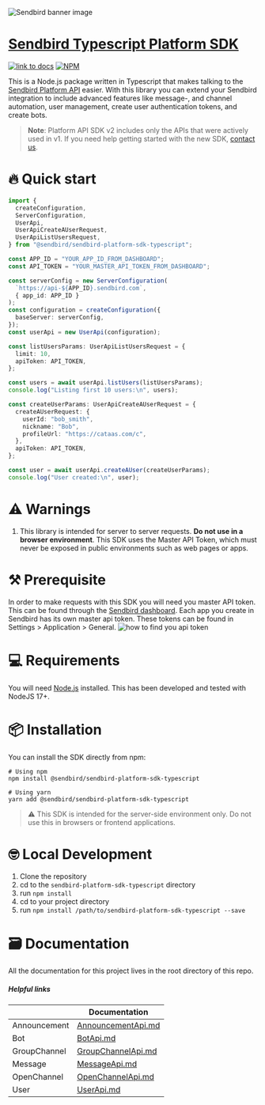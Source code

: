 ![Sendbird banner image](http://ww1.prweb.com/prfiles/2021/09/14/18371217/Sendbird_Logo_RGB_lg.png)

# [Sendbird Typescript Platform SDK](https://sendbird.com/docs/chat/v3/platform-api/getting-started/prepare-to-use-api)

[![link to docs](https://img.shields.io/badge/SDK-docs-green)](/docs)
[![NPM](https://img.shields.io/npm/v/sendbird-platform-sdk-typescript.svg)](https://www.npmjs.com/package/sendbird-platform-sdk-typescript)

This is a Node.js package written in Typescript  that makes talking to the [Sendbird Platform API](https://sendbird.com/docs/chat/v3/platform-api/getting-started/prepare-to-use-api) easier.
With this library you can extend your Sendbird integration to include advanced features like message-, and channel automation, user management, create user authentication tokens, and create bots.

>__Note__: Platform API SDK v2 includes only the APIs that were actively used in v1. If you need help getting started with the new SDK, [contact us](https://dashboard.sendbird.com/settings/contact_us).

# 🔥 Quick start

```typescript
import {
  createConfiguration,
  ServerConfiguration,
  UserApi,
  UserApiCreateAUserRequest,
  UserApiListUsersRequest,
} from "@sendbird/sendbird-platform-sdk-typescript";

const APP_ID = "YOUR_APP_ID_FROM_DASHBOARD";
const API_TOKEN = "YOUR_MASTER_API_TOKEN_FROM_DASHBOARD";

const serverConfig = new ServerConfiguration(
  `https://api-${APP_ID}.sendbird.com`,
  { app_id: APP_ID }
);
const configuration = createConfiguration({
  baseServer: serverConfig,
});
const userApi = new UserApi(configuration);

const listUsersParams: UserApiListUsersRequest = {
  limit: 10,
  apiToken: API_TOKEN,
};

const users = await userApi.listUsers(listUsersParams);
console.log("Listing first 10 users:\n", users);

const createUserParams: UserApiCreateAUserRequest = {
  createAUserRequest: {
    userId: "bob_smith",
    nickname: "Bob",
    profileUrl: "https://cataas.com/c",
  },
  apiToken: API_TOKEN,
};

const user = await userApi.createAUser(createUserParams);
console.log("User created:\n", user);
```

# ⚠️ Warnings

 1. This library is intended for server to server requests. **Do not use in a browser environment**. This SDK uses the Master API Token, which must never be exposed in public environments such as web pages or apps.

# ⚒️ Prerequisite

In order to make requests with this SDK you will need you master API token. This can be found through the [Sendbird dashboard](https://dashboard.sendbird.com/).  Each app you create in Sendbird has its own master api token. These tokens can be found in Settings > Application > General.
![how to find you api token](https://i.imgur.com/0YMKtpX.png)

# 💻 Requirements

You will need [Node.js](https://nodejs.org/en/download/) installed. This has been developed and tested with NodeJS 17+.

# 📦 Installation

You can install the SDK directly from npm:
```
# Using npm
npm install @sendbird/sendbird-platform-sdk-typescript

# Using yarn
yarn add @sendbird/sendbird-platform-sdk-typescript
```
> ⚠️ This SDK is intended for the server-side environment only. Do not use this in browsers or frontend applications.

# 🤓 Local Development

 1. Clone the repository
 2. cd to the `sendbird-platform-sdk-typescript` directory
 3. run `npm install`
 4. cd to your project directory
 5. run `npm install /path/to/sendbird-platform-sdk-typescript --save`


# 🗃️ Documentation 
All the documentation for this project lives in the root directory of this repo. 

##### Helpful links

|       | Documentation |
| ----------- | ----------- |
| Announcement   | [AnnouncementApi.md](AnnouncementApi.md)|
| Bot | [BotApi.md](BotApi.md)  |
| GroupChannel | [GroupChannelApi.md](GroupChannelApi.md)  |
| Message | [MessageApi.md](MessageApi.md)  |
| OpenChannel | [OpenChannelApi.md ](OpenChannelApi.md)  |
| User | [UserApi.md](UserApi.md)  |

